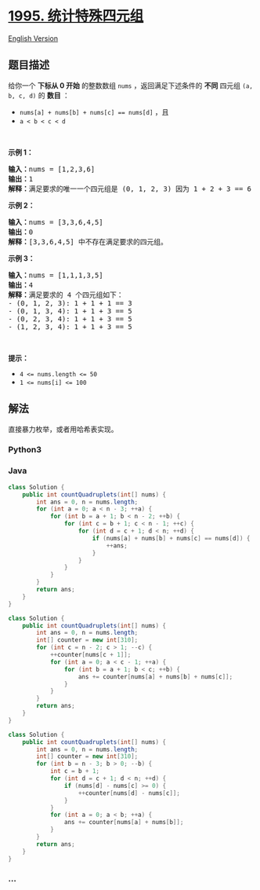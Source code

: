 # [1995. 统计特殊四元组](https://leetcode.cn/problems/count-special-quadruplets)

[English Version](/solution/1900-1999/1995.Count%20Special%20Quadruplets/README_EN.md)

## 题目描述

<!-- 这里写题目描述 -->

<p>给你一个 <strong>下标从 0 开始</strong> 的整数数组 <code>nums</code> ，返回满足下述条件的 <strong>不同</strong> 四元组 <code>(a, b, c, d)</code> 的 <strong>数目</strong> ：</p>

<ul>
	<li><code>nums[a] + nums[b] + nums[c] == nums[d]</code> ，且</li>
	<li><code>a &lt; b &lt; c &lt; d</code></li>
</ul>

<p>&nbsp;</p>

<p><strong>示例 1：</strong></p>

<pre><strong>输入：</strong>nums = [1,2,3,6]
<strong>输出：</strong>1
<strong>解释：</strong>满足要求的唯一一个四元组是 (0, 1, 2, 3) 因为 1 + 2 + 3 == 6 。
</pre>

<p><strong>示例 2：</strong></p>

<pre><strong>输入：</strong>nums = [3,3,6,4,5]
<strong>输出：</strong>0
<strong>解释：</strong>[3,3,6,4,5] 中不存在满足要求的四元组。
</pre>

<p><strong>示例 3：</strong></p>

<pre><strong>输入：</strong>nums = [1,1,1,3,5]
<strong>输出：</strong>4
<strong>解释：</strong>满足要求的 4 个四元组如下：
- (0, 1, 2, 3): 1 + 1 + 1 == 3
- (0, 1, 3, 4): 1 + 1 + 3 == 5
- (0, 2, 3, 4): 1 + 1 + 3 == 5
- (1, 2, 3, 4): 1 + 1 + 3 == 5
</pre>

<p>&nbsp;</p>

<p><strong>提示：</strong></p>

<ul>
	<li><code>4 &lt;= nums.length &lt;= 50</code></li>
	<li><code>1 &lt;= nums[i] &lt;= 100</code></li>
</ul>

## 解法

<!-- 这里可写通用的实现逻辑 -->

直接暴力枚举，或者用哈希表实现。

<!-- tabs:start -->

### **Python3**

<!-- 这里可写当前语言的特殊实现逻辑 -->







### **Java**

<!-- 这里可写当前语言的特殊实现逻辑 -->

```java
class Solution {
    public int countQuadruplets(int[] nums) {
        int ans = 0, n = nums.length;
        for (int a = 0; a < n - 3; ++a) {
            for (int b = a + 1; b < n - 2; ++b) {
                for (int c = b + 1; c < n - 1; ++c) {
                    for (int d = c + 1; d < n; ++d) {
                        if (nums[a] + nums[b] + nums[c] == nums[d]) {
                            ++ans;
                        }
                    }
                }
            }
        }
        return ans;
    }
}
```

```java
class Solution {
    public int countQuadruplets(int[] nums) {
        int ans = 0, n = nums.length;
        int[] counter = new int[310];
        for (int c = n - 2; c > 1; --c) {
            ++counter[nums[c + 1]];
            for (int a = 0; a < c - 1; ++a) {
                for (int b = a + 1; b < c; ++b) {
                    ans += counter[nums[a] + nums[b] + nums[c]];
                }
            }
        }
        return ans;
    }
}
```

```java
class Solution {
    public int countQuadruplets(int[] nums) {
        int ans = 0, n = nums.length;
        int[] counter = new int[310];
        for (int b = n - 3; b > 0; --b) {
            int c = b + 1;
            for (int d = c + 1; d < n; ++d) {
                if (nums[d] - nums[c] >= 0) {
                    ++counter[nums[d] - nums[c]];
                }
            }
            for (int a = 0; a < b; ++a) {
                ans += counter[nums[a] + nums[b]];
            }
        }
        return ans;
    }
}
```

















### **...**

```

```


